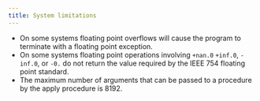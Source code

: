 ```yaml
---
title: System limitations
---
```


- On some systems floating point overflows will cause the program to terminate
  with a floating point exception.
- On some systems floating point operations involving `+nan.0` `+inf.0`,
  `-inf.0`, or `-0.` do not return the value required by the IEEE 754 floating
  point standard.
- The maximum number of arguments that can be passed to a procedure by the apply
  procedure is 8192.

